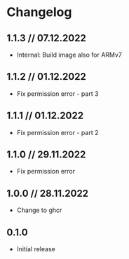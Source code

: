 # Changelog

## 1.1.3 // 07.12.2022

- Internal: Build image also for ARMv7

## 1.1.2 // 01.12.2022

- Fix permission error - part 3

## 1.1.1 // 01.12.2022

- Fix permission error - part 2

## 1.1.0 // 29.11.2022

- Fix permission error

## 1.0.0 // 28.11.2022

- Change to ghcr

## 0.1.0

- Initial release
